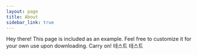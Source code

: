 ```yaml
---
layout: page
title: About
sidebar_link: true
---
```


<p class="message">
  Hey there! This page is included as an example. Feel free to customize it
  for your own use upon downloading. Carry on!
  테스트 테스트
</p>

<!--To make pages show up in the sidebar, add `sidebar_link: true` to the front
matter. -->
